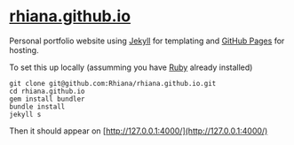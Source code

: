 # [rhiana.github.io](https://rhiana.github.io/)
Personal portfolio website using [Jekyll](https://jekyllrb.com/) for templating and [GitHub Pages](https://pages.github.com/) for hosting.

To set this up locally (assumming you have [Ruby](https://www.ruby-lang.org/en/) already installed)

```
git clone git@github.com:Rhiana/rhiana.github.io.git
cd rhiana.github.io
gem install bundler
bundle install
jekyll s
```

Then it should appear on [http://127.0.0.1:4000/](http://127.0.0.1:4000/)
